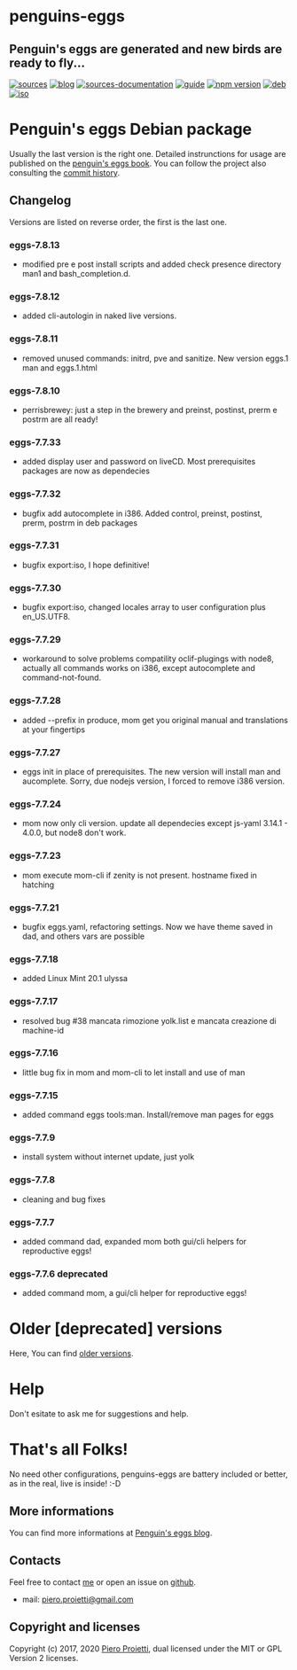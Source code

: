 penguins-eggs
=============

## Penguin&#39;s eggs are generated and new birds are ready to fly...
[![sources](https://img.shields.io/badge/github-sources-blue)](https://github.com/pieroproietti/penguins-eggs)
[![blog](https://img.shields.io/badge/blog-penguin's%20eggs-blue)](https://penguins-eggs.net)
[![sources-documentation](https://img.shields.io/badge/sources-documentation-blue)](https://penguins-eggs.net/sources-documentation/index.html)
[![guide](https://img.shields.io/badge/guide-penguin's%20eggs-blue)](https://penguins-eggs.net/book/)
[![npm version](https://img.shields.io/npm/v/penguins-eggs.svg)](https://npmjs.org/package/penguins-eggs)
[![deb](https://img.shields.io/badge/deb-packages-orange)](https://sourceforge.net/projects/penguins-eggs/files/packages-deb)
[![iso](https://img.shields.io/badge/iso-images-orange)](https://sourceforge.net/projects/penguins-eggs/files/iso)

# Penguin's eggs Debian package

Usually the last version is the right one. Detailed instrunctions for usage are published on the [penguin's eggs book](https://penguins-eggs.net/book). 
You can follow the project also consulting the [commit history](https://github.com/pieroproietti/penguins-eggs/commits/master). 

## Changelog
Versions are listed on reverse order, the first is the last one.

### eggs-7.8.13
* modified pre e post install scripts and added check presence directory man1   and bash_completion.d. 

### eggs-7.8.12
* added cli-autologin in naked live versions. 

### eggs-7.8.11
* removed unused commands: initrd, pve and sanitize. New version eggs.1 man and eggs.1.html

### eggs-7.8.10
* perrisbrewey: just a step in the brewery and preinst, postinst, prerm e postrm are all ready!

### eggs-7.7.33
* added display user and password on liveCD. Most prerequisites packages are now as dependecies

### eggs-7.7.32
* bugfix add autocomplete in i386. Added control, preinst, postinst, prerm, postrm in deb packages 

### eggs-7.7.31
* bugfix export:iso, I hope definitive!

### eggs-7.7.30
* bugfix export:iso, changed locales array to user configuration plus en_US.UTF8.

### eggs-7.7.29
* workaround to solve problems compatility oclif-plugings with node8, actually all commands works on i386, except autocomplete and command-not-found.

### eggs-7.7.28
* added --prefix in produce, mom get you original manual and translations at your fingertips

### eggs-7.7.27
* eggs init in place of prerequisites. The new version will install man and aucomplete. Sorry, due nodejs version, I forced to remove i386 version.

### eggs-7.7.24
* mom now only cli version. update all dependecies except js-yaml 3.14.1 - 4.0.0, but node8 don't work.

### eggs-7.7.23
* mom execute mom-cli if zenity is not present. hostname fixed in hatching

### eggs-7.7.21
* bugfix eggs.yaml, refactoring settings. Now we have theme saved in dad, and others vars are possible

### eggs-7.7.18
* added Linux Mint 20.1 ulyssa 

### eggs-7.7.17
* resolved bug #38 mancata rimozione yolk.list e mancata creazione di machine-id

### eggs-7.7.16
* little bug fix in mom and mom-cli to let install and use of man

### eggs-7.7.15
* added command eggs tools:man. Install/remove man pages for eggs

### eggs-7.7.9
* install system without internet update, just yolk

### eggs-7.7.8
* cleaning and bug fixes

### eggs-7.7.7
* added command dad, expanded mom both gui/cli helpers for reproductive eggs!

### eggs-7.7.6 deprecated
* added command mom, a gui/cli helper for reproductive eggs!

# Older [deprecated] versions 
Here, You can find [older versions](/documents/changelog-old.md).

# Help
Don't esitate to ask me for suggestions and help.

# That's all Folks!
No need other configurations, penguins-eggs are battery included or better, as in the real, live is inside! :-D

## More informations

You can find more informations at [Penguin's eggs blog](https://penguins-eggs.net).

## Contacts
Feel free to contact [me](https://gitter.im/penguins-eggs-1/community?source=orgpage) or open an issue on [github](https://github.com/pieroproietti/penguins-eggs/issues).

* mail: piero.proietti@gmail.com

## Copyright and licenses
Copyright (c) 2017, 2020 [Piero Proietti](https://penguins-eggs.net/about-me.html), dual licensed under the MIT or GPL Version 2 licenses.
